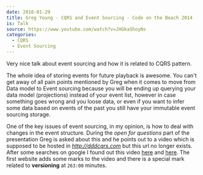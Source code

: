 ```yaml
---
date: 2016-01-29
title: Greg Young - CQRS and Event Sourcing - Code on the Beach 2014
is: Talk
source: https://www.youtube.com/watch?v=JHGkaShoyNs
categories:
  - CQRS
  - Event Sourcing
---
```


Very nice talk about event sourcing and how it is related to CQRS pattern.

The whole idea of storing events for future playback is awesome. You can't get
away of all pain points mentioned by Greg when it comes to move from Data
model to Event sourcing because you will be ending up querying your data
model (projections) instead of your event list, however in case something
goes wrong and you loose data, or even if you want to infer some data based
on events of the past you still have your immutable event sourcing storage.

One of the key issues of event sourcing, in my opinion, is how to deal with
changes in the event structure. During the *open for questions* part of the
presentation Greg is asked about this and he points out to a video which is
supposed to be hosted in *http://dddcqrs.com* but this url no longer exists.
After some searches on google I found out this video [here](http://www.viddler.com/v/dc528842) and [here](https://youtu.be/whCk1Q87_ZI?t=4h23m46s). The first website adds some marks to the video and there is a special mark related to **versioning** at `263:00` minutes.
